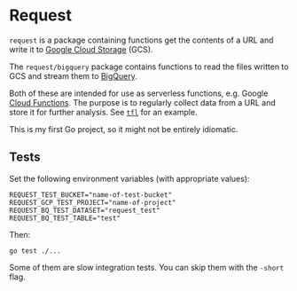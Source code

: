 # Request

`request` is a package containing functions get the contents of a URL and write it to [Google Cloud Storage](https://cloud.google.com/storage/) (GCS).

The `request/bigquery` package contains functions to read the files written to GCS and stream them to [BigQuery](https://cloud.google.com/bigquery/).

Both of these are intended for use as serverless functions, e.g. Google [Cloud Functions](https://cloud.google.com/functions/). The purpose is to regularly collect data from a URL and store it for further analysis. See [`tfl`](http://github.com/tomwphillips/tfl) for an example.

This is my first Go project, so it might not be entirely idiomatic.

## Tests

Set the following environment variables (with appropriate values):

```
REQUEST_TEST_BUCKET="name-of-test-bucket"
REQUEST_GCP_TEST_PROJECT="name-of-project"
REQUEST_BQ_TEST_DATASET="request_test"
REQUEST_BQ_TEST_TABLE="test"
```

Then:

```
go test ./...
```

Some of them are slow integration tests. You can skip them with the `-short` flag.
